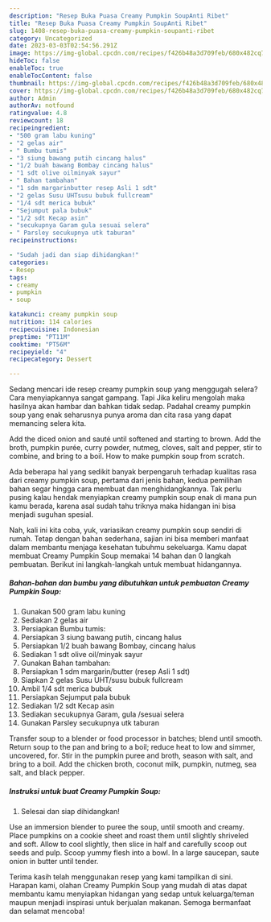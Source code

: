 ```yaml
---
description: "Resep Buka Puasa Creamy Pumpkin SoupAnti Ribet"
title: "Resep Buka Puasa Creamy Pumpkin SoupAnti Ribet"
slug: 1408-resep-buka-puasa-creamy-pumpkin-soupanti-ribet
category: Uncategorized
date: 2023-03-03T02:54:56.291Z
image: https://img-global.cpcdn.com/recipes/f426b48a3d709feb/680x482cq70/creamy-pumpkin-soup-foto-resep-utama.jpg
hideToc: false
enableToc: true
enableTocContent: false
thumbnail: https://img-global.cpcdn.com/recipes/f426b48a3d709feb/680x482cq70/creamy-pumpkin-soup-foto-resep-utama.jpg
cover: https://img-global.cpcdn.com/recipes/f426b48a3d709feb/680x482cq70/creamy-pumpkin-soup-foto-resep-utama.jpg
author: Admin
authorAv: notfound
ratingvalue: 4.8
reviewcount: 18
recipeingredient:
- "500 gram labu kuning"
- "2 gelas air"
- " Bumbu tumis"
- "3 siung bawang putih cincang halus"
- "1/2 buah bawang Bombay cincang halus"
- "1 sdt olive oilminyak sayur"
- " Bahan tambahan"
- "1 sdm margarinbutter resep Asli 1 sdt"
- "2 gelas Susu UHTsusu bubuk fullcream"
- "1/4 sdt merica bubuk"
- "Sejumput pala bubuk"
- "1/2 sdt Kecap asin"
- "secukupnya Garam gula sesuai selera"
- " Parsley secukupnya utk taburan"
recipeinstructions:

- "Sudah jadi dan siap dihidangkan!"
categories:
- Resep
tags:
- creamy
- pumpkin
- soup

katakunci: creamy pumpkin soup 
nutrition: 114 calories
recipecuisine: Indonesian
preptime: "PT11M"
cooktime: "PT56M"
recipeyield: "4"
recipecategory: Dessert

---
```



Sedang mencari ide resep creamy pumpkin soup yang menggugah selera? Cara menyiapkannya sangat gampang. Tapi Jika keliru mengolah maka hasilnya akan hambar dan bahkan tidak sedap. Padahal creamy pumpkin soup yang enak seharusnya punya aroma dan cita rasa yang dapat memancing selera kita.


Add the diced onion and sauté until softened and starting to brown. Add the broth, pumpkin purée, curry powder, nutmeg, cloves, salt and pepper, stir to combine, and bring to a boil. How to make pumpkin soup from scratch.

Ada beberapa hal yang sedikit banyak berpengaruh terhadap kualitas rasa dari creamy pumpkin soup, pertama dari jenis bahan, kedua pemilihan bahan segar hingga cara membuat dan menghidangkannya. Tak perlu pusing kalau hendak menyiapkan creamy pumpkin soup enak di mana pun kamu berada, karena asal sudah tahu triknya maka hidangan ini bisa menjadi suguhan spesial.


Nah, kali ini kita coba, yuk, variasikan creamy pumpkin soup sendiri di rumah. Tetap dengan bahan sederhana, sajian ini bisa memberi manfaat dalam membantu menjaga kesehatan tubuhmu sekeluarga. Kamu dapat membuat Creamy Pumpkin Soup memakai 14 bahan dan 0 langkah pembuatan. Berikut ini langkah-langkah untuk membuat hidangannya.

<!--inarticleads1-->

##### Bahan-bahan dan bumbu yang dibutuhkan untuk pembuatan Creamy Pumpkin Soup:

1. Gunakan 500 gram labu kuning
1. Sediakan 2 gelas air
1. Persiapkan  Bumbu tumis:
1. Persiapkan 3 siung bawang putih, cincang halus
1. Persiapkan 1/2 buah bawang Bombay, cincang halus
1. Sediakan 1 sdt olive oil/minyak sayur
1. Gunakan  Bahan tambahan:
1. Persiapkan 1 sdm margarin/butter (resep Asli 1 sdt)
1. Siapkan 2 gelas Susu UHT/susu bubuk fullcream
1. Ambil 1/4 sdt merica bubuk
1. Persiapkan Sejumput pala bubuk
1. Sediakan 1/2 sdt Kecap asin
1. Sediakan secukupnya Garam, gula /sesuai selera
1. Gunakan  Parsley secukupnya utk taburan


Transfer soup to a blender or food processor in batches; blend until smooth. Return soup to the pan and bring to a boil; reduce heat to low and simmer, uncovered, for. Stir in the pumpkin puree and broth, season with salt, and bring to a boil. Add the chicken broth, coconut milk, pumpkin, nutmeg, sea salt, and black pepper. 

<!--inarticleads2-->

##### Instruksi untuk buat Creamy Pumpkin Soup:


1. Selesai dan siap dihidangkan!

Use an immersion blender to puree the soup, until smooth and creamy. Place pumpkins on a cookie sheet and roast them until slightly shriveled and soft. Allow to cool slightly, then slice in half and carefully scoop out seeds and pulp. Scoop yummy flesh into a bowl. In a large saucepan, saute onion in butter until tender. 

Terima kasih telah menggunakan resep yang kami tampilkan di sini. Harapan kami, olahan Creamy Pumpkin Soup yang mudah di atas dapat membantu kamu menyiapkan hidangan yang sedap untuk keluarga/teman maupun menjadi inspirasi untuk berjualan makanan. Semoga bermanfaat dan selamat mencoba!
